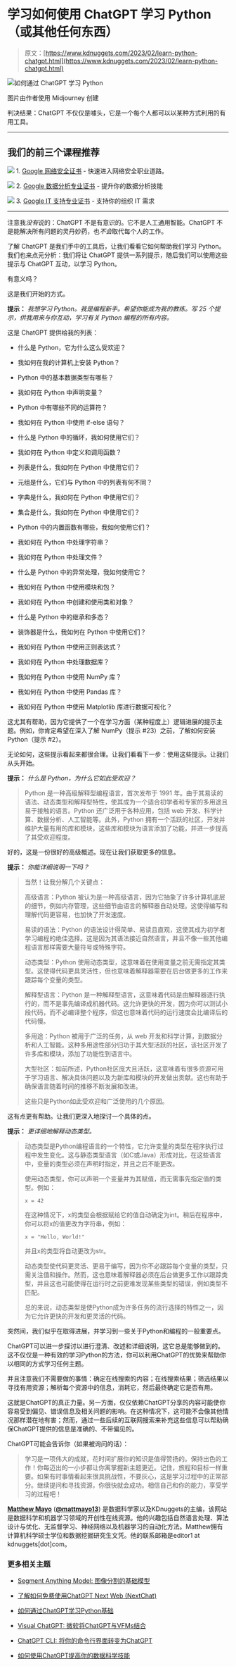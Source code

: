 # 学习如何使用 ChatGPT 学习 Python（或其他任何东西）

> 原文：[https://www.kdnuggets.com/2023/02/learn-python-chatgpt.html](https://www.kdnuggets.com/2023/02/learn-python-chatgpt.html)

![如何通过 ChatGPT 学习 Python](../Images/ab9a90dfe291f2a55114dae5b5d83d9a.png)

图片由作者使用 Midjourney 创建

判决结果：ChatGPT 不仅仅是噱头，它是一个每个人都可以以某种方式利用的有用工具。

* * *

## 我们的前三个课程推荐

![](../Images/0244c01ba9267c002ef39d4907e0b8fb.png) 1\. [Google 网络安全证书](https://www.kdnuggets.com/google-cybersecurity) - 快速进入网络安全职业道路。

![](../Images/e225c49c3c91745821c8c0368bf04711.png) 2\. [Google 数据分析专业证书](https://www.kdnuggets.com/google-data-analytics) - 提升你的数据分析技能

![](../Images/0244c01ba9267c002ef39d4907e0b8fb.png) 3\. [Google IT 支持专业证书](https://www.kdnuggets.com/google-itsupport) - 支持你的组织 IT 需求

* * *

注意我*没有*说的：ChatGPT 不是有意识的。它不是人工通用智能。ChatGPT 不是能解决所有问题的灵丹妙药，也*不会*取代每个人的工作。

了解 ChatGPT 是我们手中的工具后，让我们看看它如何帮助我们学习 Python。我们也来点元分析：我们将让 ChatGPT 提供一系列提示，随后我们可以使用这些提示与 ChatGPT 互动，以学习 Python。

有意义吗？

这是我们开始的方式。

**提示：** *我想学习 Python。我是编程新手。希望你能成为我的教练。写 25 个提示，供我用来与你互动，学习有关 Python 编程的所有内容。*

这是 ChatGPT 提供给我的列表：

+   什么是 Python，它为什么这么受欢迎？

+   我如何在我的计算机上安装 Python？

+   Python 中的基本数据类型有哪些？

+   我如何在 Python 中声明变量？

+   Python 中有哪些不同的运算符？

+   我如何在 Python 中使用 if-else 语句？

+   什么是 Python 中的循环，我如何使用它们？

+   我如何在 Python 中定义和调用函数？

+   列表是什么，我如何在 Python 中使用它们？

+   元组是什么，它们与 Python 中的列表有何不同？

+   字典是什么，我如何在 Python 中使用它们？

+   集合是什么，我如何在 Python 中使用它们？

+   Python 中的内置函数有哪些，我如何使用它们？

+   我如何在 Python 中处理字符串？

+   我如何在 Python 中处理文件？

+   什么是 Python 中的异常处理，我如何使用它？

+   我如何在 Python 中使用模块和包？

+   我如何在 Python 中创建和使用类和对象？

+   什么是 Python 中的继承和多态？

+   装饰器是什么，我如何在 Python 中使用它们？

+   我如何在 Python 中使用正则表达式？

+   我如何在 Python 中处理数据库？

+   我如何在 Python 中使用 NumPy 库？

+   我如何在 Python 中使用 Pandas 库？

+   我如何在 Python 中使用 Matplotlib 库进行数据可视化？

这尤其有帮助，因为它提供了一个在学习方面（某种程度上）逻辑进展的提示主题。例如，你肯定希望在深入了解 NumPy（提示 #23）之前，了解如何安装 Python（提示 #2）。

无论如何，这些提示看起来都很合理。让我们看看下一步：使用这些提示。让我们从头开始。

**提示：** *什么是 Python，为什么它如此受欢迎？*

> Python 是一种高级解释型编程语言，首次发布于 1991 年。由于其易读的语法、动态类型和解释型特性，使其成为一个适合初学者和专家的多用途且易于接触的语言。Python 还广泛用于各种应用，包括 web 开发、科学计算、数据分析、人工智能等。此外，Python 拥有一个活跃的社区，开发并维护大量有用的库和模块，这些库和模块为语言添加了功能，并进一步提高了其受欢迎程度。

好的，这是一份很好的高级概述。现在让我们获取更多的信息。

**提示：** *你能详细说明一下吗？*

> 当然！让我分解几个关键点：
> 
> 高级语言：Python 被认为是一种高级语言，因为它抽象了许多计算机底层的细节，例如内存管理，这些细节由语言的解释器自动处理。这使得编写和理解代码更容易，也加快了开发速度。
> 
> 易读的语法：Python 的语法设计得简单、易读且直观，这使其成为初学者学习编程的绝佳选择。这是因为其语法接近自然语言，并且不像一些其他编程语言那样需要大量符号或特殊字符。
> 
> 动态类型：Python 使用动态类型，这意味着在使用变量之前无需指定其类型。这使得代码更具灵活性，但也意味着解释器需要在后台做更多的工作来跟踪每个变量的类型。
> 
> 解释型语言：Python 是一种解释型语言，这意味着代码是由解释器逐行执行的，而不是事先编译成机器代码。这允许更快的开发，因为你可以测试小段代码，而不必编译整个程序，但这也意味着代码的运行速度会比编译后的代码慢。
> 
> 多用途：Python 被用于广泛的任务，从 web 开发和科学计算，到数据分析和人工智能。这种多用途性部分归功于其大型活跃的社区，该社区开发了许多库和模块，添加了功能性到语言中。
> 
> 大型社区：如前所述，Python社区庞大且活跃，这意味着有很多资源可用于学习语言、解决具体问题以及为新库和模块的开发做出贡献。这也有助于确保语言随着时间的推移不断发展和改进。
> 
> 这些只是Python如此受欢迎和广泛使用的几个原因。

这有点更有帮助。让我们更深入地探讨一个具体的点。

**提示：** *更详细地解释动态类型。*

> 动态类型是Python编程语言的一个特性，它允许变量的类型在程序执行过程中发生变化。这与静态类型语言（如C或Java）形成对比，在这些语言中，变量的类型必须在声明时指定，并且之后不能更改。
> 
> 使用动态类型，你可以声明一个变量并为其赋值，而无需事先指定值的类型。例如：
> 
> `x = 42`
> 
> 在这种情况下，x的类型会根据赋给它的值自动确定为int。稍后在程序中，你可以将x的值更改为字符串，例如：
> 
> `x = "Hello, World!"`
> 
> 并且x的类型将自动更改为str。
> 
> 动态类型使代码更灵活、更易于编写，因为你不必跟踪每个变量的类型，只需关注值和操作。然而，这也意味着解释器必须在后台做更多工作以跟踪类型，并且这也可能使得在运行时之前更难发现某些类型的错误，例如类型不匹配。
> 
> 总的来说，动态类型是使Python成为许多任务的流行选择的特性之一，因为它允许更快的开发和更灵活的代码。

突然间，我们似乎在取得进展，并学习到一些关于Python和编程的一般重要点。

ChatGPT可以进一步探讨以进行澄清、改述和详细说明，这它总是能够做到的。这不仅仅是一种有效的学习Python的方法，你可以利用ChatGPT的优势来帮助你以相同的方式学习任何主题。

并且注意我们不需要做的事情：确定在线搜索的内容；在线搜索结果；筛选结果以寻找有用资源；解析每个资源中的信息，消耗它，然后最终确定它是否有用。

这就是ChatGPT的真正力量。另一方面，仅仅依赖ChatGPT分享的内容可能使你容易受到偏见、错误信息及相关问题的影响。在这种情况下，这可能不会像其他情况那样潜在地有害；然而，通过一些后续的互联网搜索来补充这些信息可以帮助确保ChatGPT提供的信息是准确的、不带偏见的。

ChatGPT可能会告诉你（如果被询问的话）：

> 学习是一项伟大的成就，花时间扩展你的知识是值得赞扬的。保持出色的工作！你每迈出的一小步都让你离掌握新主题更近。记住，旅程和目标一样重要。如果有时事情看起来很具挑战性，不要灰心，这是学习过程中的正常部分。继续提问和寻找资源，你很快就会成功。相信自己和你的能力，享受学习的过程吧！

**[Matthew Mayo](https://www.linkedin.com/in/mattmayo13/)** ([**@mattmayo13**](https://twitter.com/mattmayo13)) 是数据科学家以及KDnuggets的主编，该网站是数据科学和机器学习领域的开创性在线资源。他的兴趣包括自然语言处理、算法设计与优化、无监督学习、神经网络以及机器学习的自动化方法。Matthew拥有计算机科学硕士学位和数据挖掘研究生文凭。他的联系邮箱是editor1 at kdnuggets[dot]com。

### 更多相关主题

+   [Segment Anything Model: 图像分割的基础模型](https://www.kdnuggets.com/2023/07/segment-anything-model-foundation-model-image-segmentation.html)

+   [了解如何免费使用ChatGPT Next Web (NextChat)](https://www.kdnuggets.com/learn-how-to-use-chatgpt-next-web-nextchat-for-free)

+   [如何通过ChatGPT学习Python基础](https://www.kdnuggets.com/how-to-learn-python-basics-with-chatgpt)

+   [Visual ChatGPT: 微软将ChatGPT与VFMs结合](https://www.kdnuggets.com/2023/03/visual-chatgpt-microsoft-combine-chatgpt-vfms.html)

+   [ChatGPT CLI: 将你的命令行界面转变为ChatGPT](https://www.kdnuggets.com/2023/07/chatgpt-cli-transform-commandline-interface-chatgpt.html)

+   [如何使用ChatGPT提高你的数据科学技能](https://www.kdnuggets.com/2023/03/chatgpt-improve-data-science-skills.html)
